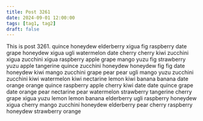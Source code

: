 ```yaml
---
title: Post 3261
date: 2024-09-01 12:00:00
tags: [tag1, tag2]
draft: false
---
```

This is post 3261.
quince
honeydew
elderberry
xigua
fig
raspberry
date
grape
honeydew
xigua
ugli
watermelon
date
cherry
cherry
kiwi
zucchini
xigua
zucchini
xigua
raspberry
apple
grape
mango
yuzu
fig
strawberry
yuzu
apple
tangerine
quince
zucchini
honeydew
honeydew
fig
fig
date
honeydew
kiwi
mango
zucchini
grape
pear
pear
ugli
mango
yuzu
zucchini
zucchini
kiwi
watermelon
kiwi
nectarine
lemon
kiwi
banana
banana
date
orange
orange
quince
raspberry
apple
cherry
kiwi
date
date
quince
grape
date
orange
pear
nectarine
pear
watermelon
strawberry
tangerine
cherry
grape
xigua
yuzu
lemon
lemon
banana
elderberry
ugli
raspberry
honeydew
xigua
cherry
mango
zucchini
honeydew
elderberry
pear
cherry
raspberry
honeydew
strawberry
orange
